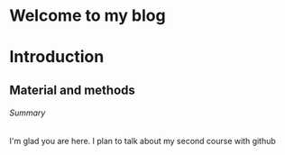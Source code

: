 # Welcome to my blog

# Introduction
## Material and methods
###### Summary

I'm glad you are here. I plan to talk about my second course with github

